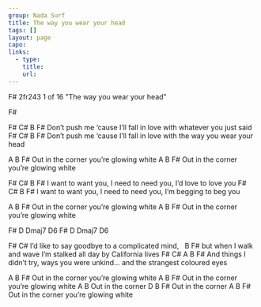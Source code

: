 ```yaml
---
group: Nada Surf
title: The way you wear your head
tags: []
layout: page
capo: 
links: 
  - type: 
    title: 
    url: 
---
```



F#
2fr243
1 of 16
"The way you wear your head"

F#

F#                                      C#             B                                   F#
Don’t push me ‘cause I’ll fall in love with whatever you just said
F#                                      C#               B                                 F#
Don’t push me ‘cause I’ll fall in love with the way you wear your head

A               B                                 F#
Out in the corner you’re glowing white
A                B                                F#
Out in the corner you’re glowing white

F#                           C#                          B                 F#
I want to want you, I need to need you, I’d love to love you
F#                           C#                          B              F#
I want to want you, I need to need you, I’m begging to beg you

A               B                            F#
Out in the corner you’re glowing white
A               B                            F#
Out in the corner you’re glowing white

F#  D  Dmaj7  D6
F#  D  Dmaj7  D6

F#                                        C#
I’d like to say goodbye to a complicated mind,
&nbsp;                 B                                                                  F#
but when I walk and wave I’m stalked all day by California lives
F#                           C#                              A       B                     F#
And things I didn’t try, ways you were unkind… and the strangest coloured eyes

A               B                                F#
Out in the corner you’re glowing white
A                B                               F#
Out in the corner you’re glowing white
A               B
Out in the corner
D                B                               F#
Out in the corner
A                B                               F#
Out in the corner you’re glowing white


